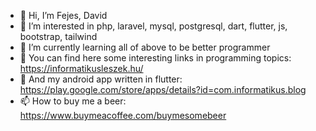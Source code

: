 - 👋 Hi, I’m Fejes, David
- 👀 I’m interested in php, laravel, mysql, postgresql, dart, flutter, js, bootstrap, tailwind
- 🌱 I’m currently learning all of above to be better programmer
- 📖 You can find here some interesting links in programming topics: https://informatikusleszek.hu/
- 📱 And my android app written in flutter: https://play.google.com/store/apps/details?id=com.informatikus.blog
- 📫 How to buy me a beer: https://www.buymeacoffee.com/buymesomebeer

<!---
ilikecoding34/ilikecoding34 is a ✨ special ✨ repository because its `README.md` (this file) appears on your GitHub profile.
You can click the Preview link to take a look at your changes.
--->
